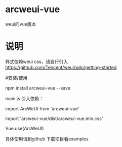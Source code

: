 # arcweui-vue
weui的vue版本
# 说明
样式依赖weui css，请自行引入
https://github.com/Tencent/weui/wiki/getting-started
<link rel="stylesheet" href="http://res.wx.qq.com/open/libs/weui/1.1.2/weui.min.css">
#安装/使用
  
   npm install arcweui-vue --save
   
   main.js 引入依赖：
   
   import ArcWeUI from 'arcweui-vue'
   
   import 'arcweui-vue/dist/arcweui-vue.min.css'
   
   Vue.use(ArcWeUI)
   
   具体使用请到github 下载项目看examples
